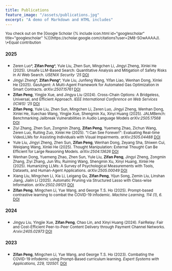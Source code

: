 ```yaml
---
title: Publications
feature_image: "/assets/publications.jpg"
excerpt: "A demo of Markdown and HTML includes"
---
```


<small>
You check out on the [Google Scholar {% include icon.html id="googlescholar" title="googlescholar" %}](https://scholar.google.com/citations?user=2M8-SOwAAAAJ).
</small>

<small>
\*Equal contribution
</small>

#### 2025
- <small>Zeren Luo\*, **Zifan Peng**\*, Yule Liu, Zhen Sun, Mingchen Li, Jingyi Zheng, Xinlei He (2025). Unsafe LLM-Based Search: Quantitative Analysis and Mitigation of Safety Risks in AI Web Search. *USENIX Security '25* [DOI](https://arxiv.org/abs/2502.04951)</small>
- <small>Jingyi Zheng\*, **Zifan Peng**\*, Yule Liu, Junfeng Wang, Yifan Liao, Wenhan Dong, Xinlei He (2025). GasAgent: A Multi-Agent Framework for Automated Gas Optimization in Smart Contracts. *arXiv:2507.15761* [DOI](https://arxiv.org/abs/2507.15761)</small>
- <small>**Zifan Peng**, Yingjie Xue, and Jingyu Liu (2024). Cross-Chain Options: A Bridgeless, Universal, and Efficient Approach. *IEEE International Conference on Web Services (ICWS) '25* [DOI](https://arxiv.org/abs/2410.15724)</small>
- <small>**Zifan Peng**, Yule Liu, Zhen Sun, Mingchen Li, Zeren Luo, Jingyi Zheng, Wenhan Dong, Xinlei He, Xuechao Wang, Yingjie Xue, Shengmin Xu, Xinyi Huang (2025). JALMBench: Benchmarking Jailbreak Vulnerabilities in Audio Language Models *arXiv:2505.17568* [DOI](https://www.arxiv.org/abs/2505.17568)</small>
- <small>Ziyi Zhang, Zhen Sun, Zongmin Zhang, **Zifan Peng**, Yuemeng Zhao, Zichun Wang, Zeren Luo, Ruiting Zuo, Xinlei He (2025). "I Can See Forever!": Evaluating Real-time VideoLLMs for Assisting Individuals with Visual Impairments. *arXiv:2505.04488* [DOI](https://arxiv.org/abs/2505.04488)</small>
- <small>Yule Liu, Jingyi Zheng, Zhen Sun, **Zifan Peng**, Wenhan Dong, Zeyang Sha, Shiwen Cui, Weiqiang Wang, Xinlei He (2025). Thought Manipulation: External Thought Can Be Efficient for Large Reasoning Models. *arXiv:2504.13626* [DOI](https://arxiv.org/abs/2504.13626)</small>
- <small>Wenhan Dong, Yuemeng Zhao, Zhen Sun, Yule Liu, **Zifan Peng**, Jingyi Zheng, Zongmin Zhang, Ziyi Zhang, Jun Wu, Ruiming Wang, Shengmin Xu, Xinyi Huang, Xinlei He (2025). Humanizing LLMs: A Survey of Psychological Measurements with Tools, Datasets, and Human-Agent Applications. *arXiv:2505.00049* [DOI](https://arxiv.org/abs/2505.00049)</small>
- <small>Xiang Liu, Mingchen Li, Xia Li, Leigang Qu, **Zifan Peng**, Yijun Song, Zemin Liu, Linshan Jiang, Jialin Li (2025). Automatic Pruning via Structured Lasso with Class-wise Information. *arXiv:2502.09125* [DOI](https://arxiv.org/abs/2502.09125)</small>
- <small>**Zifan Peng**, Mingchen Li, Yue Wang, and George T.S. Ho (2025). Prompt-based contrastive learning to combat the COVID-19 infodemic. *Machine Learning, 114 (1), 6.* [DOI](https://doi.org/10.1007/s10994-024-06731-8)</small>

#### 2024

- <small>Jingyu Liu, Yingjie Xue, **Zifan Peng**, Chao Lin, and Xinyi Huang (2024). FairRelay: Fair and Cost-Efficient Peer-to-Peer Content Delivery through Payment Channel Networks. *Arxiv:2405.02973* [DOI](https://link.springer.com/article/10.1007/s10994-024-06731-8)</small>


#### 2023

- <small>**Zifan Peng**, Mingchen Li, Yue Wang, and George T.S. Ho (2023). Combating the COVID-19 infodemic using Prompt-Based curriculum learning. *Expert Systems with Applications, 229, 120501.* [DOI](https://doi.org/10.1016/j.eswa.2023.120501)</small>